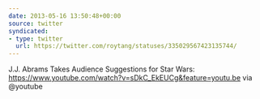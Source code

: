```yaml
---
date: 2013-05-16 13:50:48+00:00
source: twitter
syndicated:
- type: twitter
  url: https://twitter.com/roytang/statuses/335029567423135744/
---
```


J.J. Abrams Takes Audience Suggestions for Star Wars: https://www.youtube.com/watch?v=sDkC_EkEUCg&feature=youtu.be via @youtube